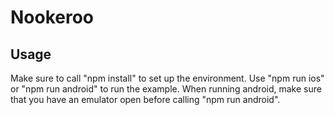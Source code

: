 # Nookeroo

## Usage
Make sure to call "npm install" to set up the environment. Use "npm run ios" or "npm run android" to run the example. When running android, make sure that you have an emulator open before calling "npm run android".
